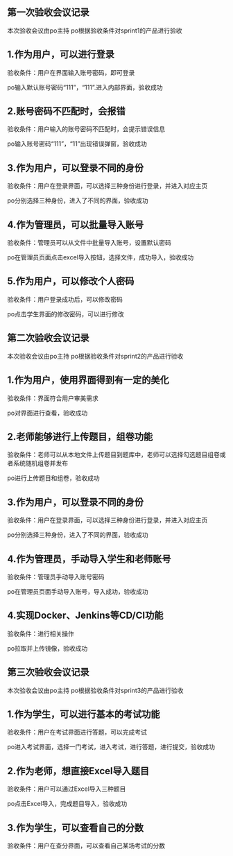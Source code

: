 ## 第一次验收会议记录
本次验收会议由po主持
po根据验收条件对sprint1的产品进行验收

## 1.作为用户，可以进行登录	

验收条件：用户在界面输入账号密码，即可登录

po输入默认账号密码“111”，“111”.进入内部界面，验收成功


## 2.账号密码不匹配时，会报错
验收条件：用户输入的账号密码不匹配时，会提示错误信息

po输入账号密码“111”，“11”出现错误弹窗，验收成功


## 3.作为用户，可以登录不同的身份	
验收条件：用户在登录界面，可以选择三种身份进行登录，并进入对应主页

po分别选择三种身份，进入了不同的界面，验收成功


## 4.作为管理员，可以批量导入账号	
验收条件：管理员可以从文件中批量导入账号，设置默认密码

po在管理员页面点击excel导入按钮，选择文件，成功导入，验收成功


## 5.作为用户，可以修改个人密码
验收条件：用户登录成功后，可以修改密码

po点击学生界面的修改密码，可以进行修改



## 第二次验收会议记录
本次验收会议由po主持
po根据验收条件对sprint2的产品进行验收

## 1.作为用户，使用界面得到有一定的美化

验收条件：界面符合用户审美需求

po对界面进行查看，验收成功


## 2.老师能够进行上传题目，组卷功能
验收条件：老师可以从本地文件上传题目到题库中，老师可以选择勾选题目组卷或者系统随机组卷并发布

po进行上传题目和组卷，验收成功


## 3.作为用户，可以登录不同的身份	
验收条件：用户在登录界面，可以选择三种身份进行登录，并进入对应主页

po分别选择三种身份，进入了不同的界面，验收成功


## 4.作为管理员，手动导入学生和老师账号	
验收条件：管理员手动导入账号密码

po在管理员页面手动导入账号，导入成功，验收成功


## 4.实现Docker、Jenkins等CD/CI功能	
验收条件：进行相关操作

po拉取并上传镜像，验收成功


## 第三次验收会议记录
本次验收会议由po主持
po根据验收条件对sprint3的产品进行验收

## 1.作为学生，可以进行基本的考试功能	

验收条件：用户在考试界面进行答题，可以完成考试

po进入考试界面，选择一门考试，进入考试，进行答题，进行提交，验收成功


## 2.作为老师，想直接Excel导入题目
验收条件：用户可以通过Excel导入三种题目

po点击Excel导入，完成题目导入，验收成功


## 3.作为学生，可以查看自己的分数
验收条件：用户在查分界面，可以查看自己某场考试的分数


















